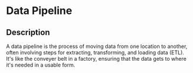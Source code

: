 # Data Pipeline

## Description

A data pipeline is the process of moving data from one location to another, often involving steps for extracting, transforming, and loading data (ETL).
It's like the conveyer belt in a factory, ensuring that the data gets to where it's needed in a usable form.
